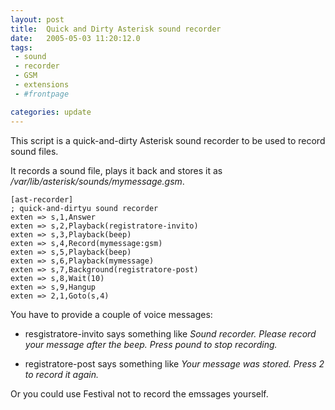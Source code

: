 ```yaml
---
layout: post
title:  Quick and Dirty Asterisk sound recorder
date:   2005-05-03 11:20:12.0
tags:
 - sound
 - recorder
 - GSM
 - extensions
 - #frontpage

categories: update
---
```


This script is a quick-and-dirty Asterisk sound recorder to be used to record sound files.

It records a sound file, plays it back and stores it as */var/lib/asterisk/sounds/mymessage.gsm*.

    
    [ast-recorder]
    ; quick-and-dirtyu sound recorder
    exten => s,1,Answer
    exten => s,2,Playback(registratore-invito)
    exten => s,3,Playback(beep)
    exten => s,4,Record(mymessage:gsm)
    exten => s,5,Playback(beep)
    exten => s,6,Playback(mymessage)
    exten => s,7,Background(registratore-post)
    exten => s,8,Wait(10)
    exten => s,9,Hangup
    exten => 2,1,Goto(s,4)



You have to provide a couple of voice messages:

* resgistratore-invito says something like *Sound recorder. Please record your message after the beep. Press pound to stop recording.*

* registratore-post says something like *Your message was stored. Press 2 to record it again.*

Or you could use Festival not to record the emssages yourself.




